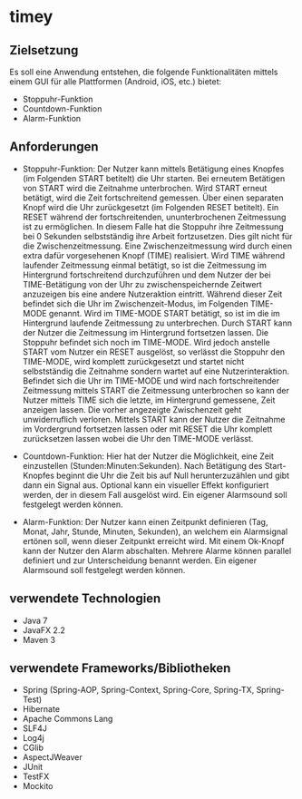 # timey

## Zielsetzung

Es soll eine Anwendung entstehen, die folgende Funktionalitäten
mittels einem GUI für alle Plattformen (Android, iOS, etc.) bietet:
* Stoppuhr-Funktion
* Countdown-Funktion
* Alarm-Funktion

## Anforderungen

* Stoppuhr-Funktion: Der Nutzer kann mittels Betätigung eines
Knopfes (im Folgenden START betitelt) die Uhr starten. Bei erneutem Betätigen von START
wird die Zeitnahme unterbrochen. Wird START erneut betätigt, wird die Zeit
fortschreitend gemessen. Über einen separaten Knopf wird die Uhr zurückgesetzt (im
Folgenden RESET betitelt).
Ein RESET während der fortschreitenden, ununterbrochenen Zeitmessung ist zu ermöglichen.
In diesem Falle hat die Stoppuhr ihre Zeitmessung bei 0 Sekunden selbstständig ihre Arbeit
fortzusetzen. Dies gilt nicht für die Zwischenzeitmessung.
Eine Zwischenzeitmessung wird durch einen extra dafür vorgesehenen Knopf (TIME) realisiert.
Wird TIME während laufender Zeitmessung einmal betätigt, so ist die Zeitmessung im
Hintergrund fortschreitend durchzuführen und dem Nutzer der bei TIME-Betätigung von der
Uhr zu zwischenspeichernde Zeitwert anzuzeigen bis eine andere Nutzeraktion eintritt. Während
dieser Zeit befindet sich die Uhr im Zwischenzeit-Modus, im Folgenden TIME-MODE genannt.
Wird im TIME-MODE START betätigt, so ist im die im Hintergrund laufende Zeitmessung zu
unterbrechen. Durch START kann der Nutzer die Zeitmessung im Hintergrund fortsetzen lassen.
Die Stoppuhr befindet sich noch im TIME-MODE.
Wird jedoch anstelle START vom Nutzer ein RESET ausgelöst, so verlässt die Stoppuhr
den TIME-MODE, wird komplett zurückgesetzt und startet nicht selbstständig die Zeitnahme
sondern wartet auf eine Nutzerinteraktion.
Befindet sich die Uhr im TIME-MODE und wird nach fortschreitender Zeitmessung mittels START
die Zeitmessung unterbrochen so kann der Nutzer mittels TIME sich die letzte, im
Hintergrund gemessene, Zeit anzeigen lassen. Die vorher angezeigte Zwischenzeit geht unwiderruflich
verloren. Mittels START kann der Nutzer die Zeitnahme im Vordergrund fortsetzen lassen oder
mit RESET die Uhr komplett zurücksetzen lassen wobei die Uhr den TIME-MODE verlässt.

* Countdown-Funktion: Hier hat der Nutzer die Möglichkeit, eine Zeit einzustellen
(Stunden:Minuten:Sekunden). Nach Betätigung des Start-Knopfes beginnt die Uhr
die Zeit bis auf Null herunterzuzählen und gibt dann ein Signal aus. Optional
kann ein visueller Effekt konfiguriert werden, der in diesem Fall ausgelöst wird.
Ein eigener Alarmsound soll festgelegt werden können.

* Alarm-Funktion: Der Nutzer kann einen Zeitpunkt definieren
(Tag, Monat, Jahr, Stunde, Minuten, Sekunden), an welchem ein Alarmsignal ertönen soll,
wenn dieser Zeitpunkt erreicht wird. Mit einem Ok-Knopf kann der Nutzer den
Alarm abschalten. Mehrere Alarme können parallel definiert und zur
Unterscheidung benannt werden. Ein eigener Alarmsound soll festgelegt werden
können.

## verwendete Technologien

* Java 7
* JavaFX 2.2
* Maven 3

## verwendete Frameworks/Bibliotheken

* Spring (Spring-AOP, Spring-Context, Spring-Core, Spring-TX, Spring-Test)
* Hibernate
* Apache Commons Lang
* SLF4J
* Log4j
* CGlib
* AspectJWeaver
* JUnit
* TestFX
* Mockito
